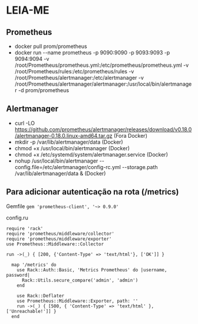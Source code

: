 # LEIA-ME

## Prometheus
 * docker pull prom/prometheus
 * docker run --name prometheus -p 9090:9090 -p 9093:9093 -p 9094:9094 -v /root/Prometheus/prometheus.yml:/etc/prometheus/prometheus.yml -v /root/Prometheus/rules:/etc/prometheus/rules -v /root/Prometheus/alertmanager:/etc/alertmanager -v /root/Prometheus/alertmanager/alertmanager:/usr/local/bin/alertmanager -d prom/prometheus

## Alertmanager

 * curl -LO https://github.com/prometheus/alertmanager/releases/download/v0.18.0/alertmanager-0.18.0.linux-amd64.tar.gz (Fora Docker)
 * mkdir -p /var/lib/alertmanager/data (Docker)
 * chmod +x /usr/local/bin/alertmanager (Docker)
 * chmod +x /etc/systemd/system/alertmanager.service (Docker)
 * nohup /usr/local/bin/alertmanager --config.file=/etc/alertmanager/config-rc.yml --storage.path /var/lib/alertmanager/data & (Docker)

## Para adicionar autenticação na rota (/metrics)
Gemfile
``` gem 'prometheus-client', '~> 0.9.0' ```

config.ru

```
require 'rack'
require 'prometheus/middleware/collector'
require 'prometheus/middleware/exporter'
use Prometheus::Middleware::Collector

run ->(_) { [200, {'Content-Type' => 'text/html'}, ['OK']] }

  map '/metrics' do
    use Rack::Auth::Basic, 'Metrics Prometheus' do |username, password|
      Rack::Utils.secure_compare('admin', 'admin')
    end

    use Rack::Deflater
    use Prometheus::Middleware::Exporter, path: ''
    run ->(_) { [500, { 'Content-Type' => 'text/html' }, ['Unreachable!']] }
  end
```
